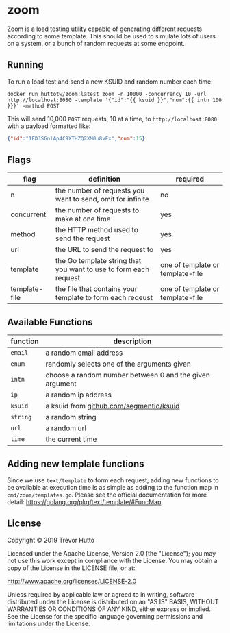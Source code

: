 # zoom

Zoom is a load testing utility capable of generating different requests according to some template. This should be used to simulate lots of users on a system, or a bunch of random requests at some endpoint.

## Running
To run a load test and send a new KSUID and random number each time:
```
docker run huttotw/zoom:latest zoom -n 10000 -concurrency 10 -url http://localhost:8080 -template '{"id":"{{ ksuid }}","num":{{ intn 100 }}}' -method POST
```

This will send 10,000 `POST` requests, 10 at a time, to `http://localhost:8080` with a payload formatted like:
```json
{"id":"1FDJSGnlAp4C9XTHZQ2XM0u8vFx","num":15}
```

## Flags
| flag            | definition                                                       | required |
|-----------------|------------------------------------------------------------------|----------|
| n               | the number of requests you want to send, omit for infinite       | no       |
| concurrent      | the number of requests to make at one time                       | yes      |
| method          | the HTTP method used to send the request                         | yes      |
| url             | the URL to send the request to                                   | yes      |
| template        | the Go template string that you want to use to form each request | one of template or template-file |
| template-file   | the file that contains your template to form each reqeust        | one of template or template-file |

## Available Functions
| function   | description                                                                   |
|------------|-------------------------------------------------------------------------------|
| `email`    | a random email address                                                        |
| `enum`     | randomly selects one of the arguments given                                   |
| `intn`     | choose a random number between 0 and the given argument                       |
| `ip`       | a random ip address                                                           |
| `ksuid`    | a ksuid from [github.com/segmentio/ksuid](https://github.com/segmentio/ksuid) |
| `string`   | a random string                                                               |
| `url`      | a random url                                                                  |
| `time`     | the current time                                                              |

## Adding new template functions
Since we use `text/template` to form each request, adding new functions to be available at execution time is as simple as adding to the function map in `cmd/zoom/templates.go`. Please see the official documentation for more detail: https://golang.org/pkg/text/template/#FuncMap.

## License
Copyright © 2019 Trevor Hutto

Licensed under the Apache License, Version 2.0 (the "License"); you may not use this work except in compliance with the License. You may obtain a copy of the License in the LICENSE file, or at:

http://www.apache.org/licenses/LICENSE-2.0

Unless required by applicable law or agreed to in writing, software distributed under the License is distributed on an "AS IS" BASIS, WITHOUT WARRANTIES OR CONDITIONS OF ANY KIND, either express or implied. See the License for the specific language governing permissions and limitations under the License.
